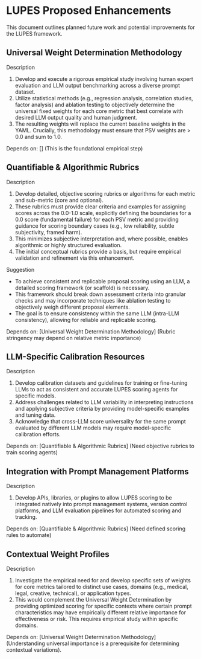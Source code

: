 # LUPES Proposed Enhancements
This document outlines planned future work and potential improvements for the LUPES framework.

## Universal Weight Determination Methodology
Description
1. Develop and execute a rigorous empirical study involving human expert evaluation and LLM output benchmarking across a diverse prompt dataset.
2. Utilize statistical methods (e.g., regression analysis, correlation studies, factor analysis) and ablation testing to objectively determine the universal fixed weights for each core metric that best correlate with desired LLM output quality and human judgment.
3. The resulting weights will replace the current baseline weights in the YAML. Crucially, this methodology must ensure that PSV weights are > 0.0 and sum to 1.0.

Depends on: [] (This is the foundational empirical step)

## Quantifiable & Algorithmic Rubrics
Description
1. Develop detailed, objective scoring rubrics or algorithms for each metric and sub-metric (core and optional).
2. These rubrics must provide clear criteria and examples for assigning scores across the 0.0-1.0 scale, explicitly defining the boundaries for a 0.0 score (fundamental failure) for each PSV metric and providing guidance for scoring boundary cases (e.g., low reliability, subtle subjectivity, framed harm).
3. This minimizes subjective interpretation and, where possible, enables algorithmic or highly structured evaluation.
4. The initial conceptual rubrics provide a basis, but require empirical validation and refinement via this enhancement.

Suggestion
- To achieve consistent and replicable proposal scoring using an LLM, a detailed scoring framework (or scaffold) is necessary.
- This framework should break down assessment criteria into granular checks and may incorporate techniques like ablation testing to objectively weigh different proposal elements.
- The goal is to ensure consistency within the same LLM (intra-LLM consistency), allowing for reliable and replicable scoring.

Depends on: [Universal Weight Determination Methodology] (Rubric stringency may depend on relative metric importance)

## LLM-Specific Calibration Resources
Description
1. Develop calibration datasets and guidelines for training or fine-tuning LLMs to act as consistent and accurate LUPES scoring agents for specific models.
2. Address challenges related to LLM variability in interpreting instructions and applying subjective criteria by providing model-specific examples and tuning data.
3. Acknowledge that cross-LLM score universality for the same prompt evaluated by different LLM models may require model-specific calibration efforts.

Depends on: [Quantifiable & Algorithmic Rubrics] (Need objective rubrics to train scoring agents)

## Integration with Prompt Management Platforms
Description
1. Develop APIs, libraries, or plugins to allow LUPES scoring to be integrated natively into prompt management systems, version control platforms, and LLM evaluation pipelines for automated scoring and tracking.

Depends on: [Quantifiable & Algorithmic Rubrics] (Need defined scoring rules to automate)

## Contextual Weight Profiles
Description
1. Investigate the empirical need for and develop specific sets of weights for core metrics tailored to distinct use cases, domains (e.g., medical, legal, creative, technical), or application types.
2. This would complement the Universal Weight Determination by providing optimized scoring for specific contexts where certain prompt characteristics may have empirically different relative importance for effectiveness or risk. This requires empirical study within specific domains.

Depends on: [Universal Weight Determination Methodology] (Understanding universal importance is a prerequisite for determining contextual variations).
